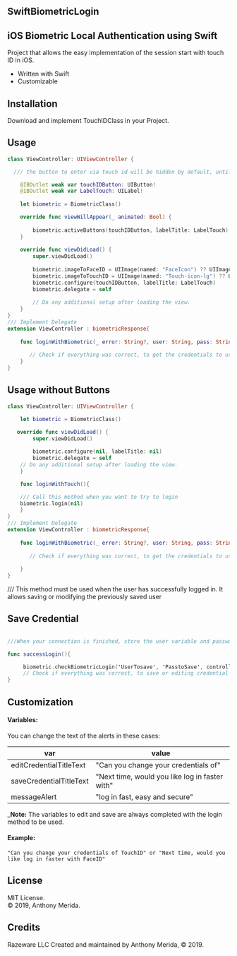 SwiftBiometricLogin
-----------

## iOS Biometric Local Authentication using Swift
Project that allows the easy implementation of the session start with touch ID in iOS.
- Written with Swift
- Customizable

## Installation
Download and implement TouchIDClass in your Project. 

## Usage
```swift
class ViewController: UIViewController {

  /// the button to enter via touch id will be hidden by default, until the user has set up an account. 

    @IBOutlet weak var touchIDButton: UIButton!
    @IBOutlet weak var LabelTouch: UILabel!
    
    let biometric = BiometricClass()

    override func viewWillAppear(_ animated: Bool) {
        
        biometric.activeButtons(touchIDButton, labelTitle: LabelTouch)
    }
    
    override func viewDidLoad() {
        super.viewDidLoad()
        
        biometric.imageToFaceID = UIImage(named: "FaceIcon") ?? UIImage.init()
        biometric.imageToTouchID = UIImage(named: "Touch-icon-lg") ?? UIImage.init()
        biometric.configure(touchIDButton, labelTitle: LabelTouch)
        biometric.delegate = self
        
        // Do any additional setup after loading the view.
    }
}
/// Implement Delegate
extension ViewController : biometricResponse{
    
    func loginWithBiometric(_ error: String?, user: String, pass: String) {
        
       // Check if everything was correct, to get the credentials to use
    }
}
```
## Usage without Buttons
```swift
class ViewController: UIViewController {

 	let biometric = BiometricClass()

   override func viewDidLoad() {
        super.viewDidLoad()
        
        biometric.configure(nil, labelTitle: nil)
        biometric.delegate = self
	// Do any additional setup after loading the view.
    }

    func loginWithTouch(){

	/// Call this method when you want to try to login
	biometric.login(nil)
    }
}
/// Implement Delegate
extension ViewController : biometricResponse{
    
    func loginWithBiometric(_ error: String?, user: String, pass: String) {
        
       // Check if everything was correct, to get the credentials to use
         
    }
}
```
/// This method must be used when the user has successfully logged in. It allows saving or modifying the previously saved user

## Save Credential
```swift

///When your connection is finished, store the user variable and password used by the user momentarily, and save as or modify the existing one as touch ID credential

func successLogin(){

	 biometric.checkBiometricLogin('UserTosave', 'PasstoSave', controller: 	self)	{ [weak self](success) in }
	 // Check if everything was correct, to save or editing credential and continue to next screen
}
```
Customization
-----------

#### Variables:

You can change the text of the alerts in these cases:

| var | value |
| ------ | ------ |
| editCredentialTitleText | "Can you change your credentials of" |
| saveCredentialTitleText | "Next time, would you like log in faster with" |
| messageAlert | "log in fast, easy and secure" |


_**Note:** The variables to edit and save are always completed with the login method to be used.

#### Example:

```
"Can you change your credentials of TouchID" or "Next time, would you like log in faster with FaceID"
```

License
---------
MIT License.<br/>
© 2019, Anthony Merida.

Credits
----------

Razeware LLC 
Created and maintained by Anthony Merida, © 2019.<br/>


